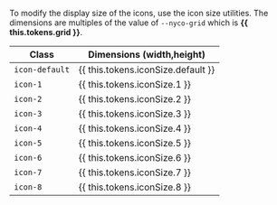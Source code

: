 To modify the display size of the icons, use the icon size utilities. The dimensions are multiples of the value of `--nyco-grid` which is **{{ this.tokens.grid }}**.

Class          | Dimensions (width,height)
---------------|-
`icon-default` | {{ this.tokens.iconSize.default }}
`icon-1`       | {{ this.tokens.iconSize.1 }}
`icon-2`       | {{ this.tokens.iconSize.2 }}
`icon-3`       | {{ this.tokens.iconSize.3 }}
`icon-4`       | {{ this.tokens.iconSize.4 }}
`icon-5`       | {{ this.tokens.iconSize.5 }}
`icon-6`       | {{ this.tokens.iconSize.6 }}
`icon-7`       | {{ this.tokens.iconSize.7 }}
`icon-8`       | {{ this.tokens.iconSize.8 }}